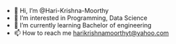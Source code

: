 - 👋 Hi, I’m @Hari-Krishna-Moorthy
- 👀 I’m interested in Programming, Data Science
- 🌱 I’m currently learning Bachelor of engineering
- 📫 How to reach me harikrishnamoorthyt@yahoo.com

<!---
Hari-Krishna-Moorthy/Hari-Krishna-Moorthy is a ✨ special ✨ repository because its `README.md` (this file) appears on your GitHub profile.
You can click the Preview link to take a look at your changes.
--->
